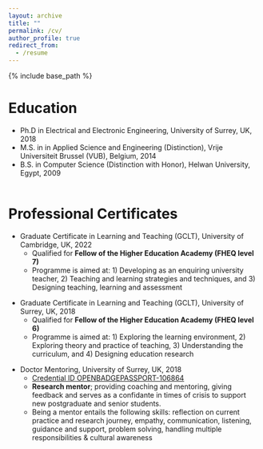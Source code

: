 ```yaml
---
layout: archive
title: ""
permalink: /cv/
author_profile: true
redirect_from:
  - /resume
---
```


{% include base_path %}

Education
======
* Ph.D  in Electrical and Electronic Engineering, University of Surrey, UK, 2018
* M.S. in in Applied Science and Engineering (Distinction), Vrije Universiteit Brussel (VUB), Belgium, 2014
* B.S. in Computer Science (Distinction with Honor), Helwan University, Egypt, 2009 
\
&nbsp;



Professional Certificates
======
* Graduate Certificate in Learning and Teaching (GCLT), University of Cambridge, UK, 2022
  * Qualified for **Fellow of the Higher Education Academy (FHEQ level 7)**
  * Programme is aimed at: 1) Developing as an enquiring university teacher, 2) Teaching and learning strategies and techniques, and 3) Designing teaching, learning and assessment
    
<!--&nbsp;-->
* Graduate Certificate in Learning and Teaching (GCLT), University of Surrey, UK, 2018
  * Qualified for **Fellow of the Higher Education Academy (FHEQ level 6)**
  * Programme is aimed at: 1) Exploring the learning environment, 2) Exploring theory and practice of teaching, 3) Understanding the curriculum, and 4) Designing education research

<!--&nbsp;-->
* Doctor Mentoring, University of Surrey, UK, 2018
  * [Credential ID OPENBADGEPASSPORT-106864](https://openbadgepassport.com/app/badge/info/106864)
  * **Research mentor**; providing coaching and mentoring, giving feedback and serves as a confidante in times of crisis to support new postgraduate and senior students.
  * Being a mentor entails the following skills: reflection on current practice and research journey, empathy, communication, listening, guidance and support, problem solving, handling multiple responsibilities & cultural awareness


&nbsp;


<!--

Research Interests
======
* Internet of Things (IoT)
* Data Analytics
* Digital Twin
* Applied Machine Learning





Skills
======
* Skill 1
* Skill 2
  * Sub-skill 2.1
  * Sub-skill 2.2
  * Sub-skill 2.3
* Skill 3

Publications
======
  <ul>{% for post in site.publications reversed %}
    {% include archive-single-cv.html %}
  {% endfor %}</ul>
  
Talks
======
  <ul>{% for post in site.talks reversed %}
    {% include archive-single-talk-cv.html  %}
  {% endfor %}</ul>
  
Teaching
======
  <ul>{% for post in site.teaching reversed %}
    {% include archive-single-cv.html %}
  {% endfor %}</ul>
  
Service and leadership
======
* Currently signed in to 43 different slack teams 
-->
